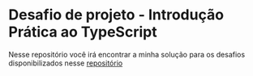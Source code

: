 # Desafio de projeto - Introdução Prática ao TypeScript
Nesse repositório você irá encontrar a minha solução
para os desafios disponibilizados nesse [repositório](https://github.com/lira1705/mentoria-typescript)
